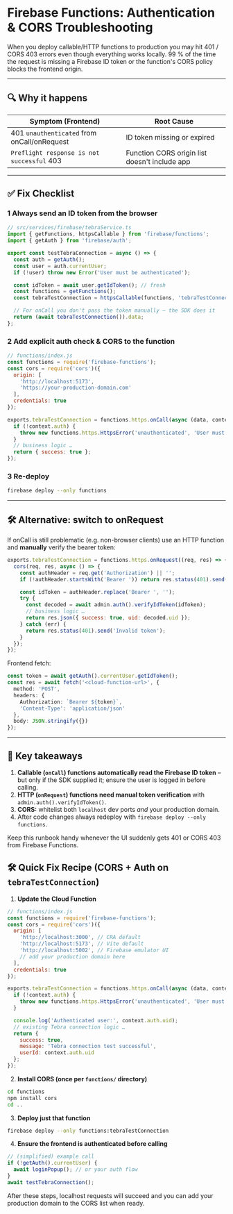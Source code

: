# Firebase Functions: Authentication & CORS Troubleshooting

When you deploy callable/HTTP functions to production you may hit 401 / CORS 403 errors even though everything works locally. 99 % of the time the request is missing a Firebase ID token or the function's CORS policy blocks the frontend origin.

---

## 🔍  Why it happens

| Symptom (Frontend)                         | Root Cause                                    |
|-------------------------------------------|-----------------------------------------------|
| 401 `unauthenticated` from onCall/onRequest | ID token missing or expired                   |
| `Preflight response is not successful` 403 | Function CORS origin list doesn't include app |

---

## ✅  Fix Checklist

### 1  Always send an ID token from the browser

```ts
// src/services/firebase/tebraService.ts
import { getFunctions, httpsCallable } from 'firebase/functions';
import { getAuth } from 'firebase/auth';

export const testTebraConnection = async () => {
  const auth = getAuth();
  const user = auth.currentUser;
  if (!user) throw new Error('User must be authenticated');

  const idToken = await user.getIdToken(); // fresh
  const functions = getFunctions();
  const tebraTestConnection = httpsCallable(functions, 'tebraTestConnection');

  // For onCall you don't pass the token manually – the SDK does it
  return (await tebraTestConnection()).data;
};
```

### 2  Add explicit auth check & CORS to the function

```js
// functions/index.js
const functions = require('firebase-functions');
const cors = require('cors')({
  origin: [
    'http://localhost:5173',
    'https://your-production-domain.com'
  ],
  credentials: true
});

exports.tebraTestConnection = functions.https.onCall(async (data, context) => {
  if (!context.auth) {
    throw new functions.https.HttpsError('unauthenticated', 'User must be authenticated');
  }
  // business logic …
  return { success: true };
});
```

### 3  Re-deploy

```bash
firebase deploy --only functions
```

---

## 🛠  Alternative: switch to onRequest

If onCall is still problematic (e.g. non-browser clients) use an HTTP function and **manually** verify the bearer token:

```js
exports.tebraTestConnection = functions.https.onRequest((req, res) => {
  cors(req, res, async () => {
    const authHeader = req.get('Authorization') || '';
    if (!authHeader.startsWith('Bearer ')) return res.status(401).send('Unauthorized');

    const idToken = authHeader.replace('Bearer ', '');
    try {
      const decoded = await admin.auth().verifyIdToken(idToken);
      // business logic …
      return res.json({ success: true, uid: decoded.uid });
    } catch (err) {
      return res.status(401).send('Invalid token');
    }
  });
});
```

Frontend fetch:

```ts
const token = await getAuth().currentUser.getIdToken();
const res = await fetch('<cloud-function-url>', {
  method: 'POST',
  headers: {
    Authorization: `Bearer ${token}`,
    'Content-Type': 'application/json'
  },
  body: JSON.stringify({})
});
```

---

## 📌  Key takeaways

1. **Callable (`onCall`) functions automatically read the Firebase ID token** – but only if the SDK supplied it; ensure the user is logged in before calling.
2. **HTTP (`onRequest`) functions need manual token verification** with `admin.auth().verifyIdToken()`.
3. **CORS:** whitelist both `localhost` dev ports *and* your production domain.
4. After code changes always redeploy with `firebase deploy --only functions`.

Keep this runbook handy whenever the UI suddenly gets 401 or CORS 403 from Firebase Functions.

## 🛠 Quick Fix Recipe (CORS + Auth on `tebraTestConnection`)

1. **Update the Cloud Function**

```js
// functions/index.js
const functions = require('firebase-functions');
const cors = require('cors')({
  origin: [
    'http://localhost:3000', // CRA default
    'http://localhost:5173', // Vite default
    'http://localhost:5002', // Firebase emulator UI
    // add your production domain here
  ],
  credentials: true
});

exports.tebraTestConnection = functions.https.onCall(async (data, context) => {
  if (!context.auth) {
    throw new functions.https.HttpsError('unauthenticated', 'User must be authenticated');
  }

  console.log('Authenticated user:', context.auth.uid);
  // existing Tebra connection logic …
  return {
    success: true,
    message: 'Tebra connection test successful',
    userId: context.auth.uid
  };
});
```

2. **Install CORS (once per `functions/` directory)**

```bash
cd functions
npm install cors
cd ..
```

3. **Deploy just that function**

```bash
firebase deploy --only functions:tebraTestConnection
```

4. **Ensure the frontend is authenticated before calling**

```ts
// (simplified) example call
if (!getAuth().currentUser) {
  await loginPopup(); // or your auth flow
}
await testTebraConnection();
```

After these steps, localhost requests will succeed and you can add your production domain to the CORS list when ready. 